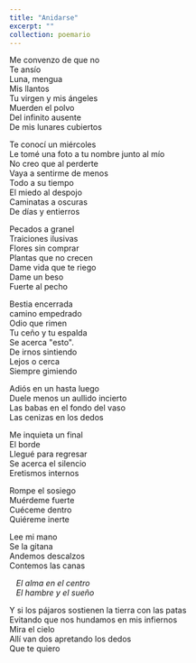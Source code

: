 ```yaml
---
title: "Anidarse"
excerpt: ""
collection: poemario
---
```


<p>
Me convenzo de que no  <br>
Te ansío  <br>
Luna, mengua  <br>
Mis llantos  <br>
Tu virgen y mis ángeles  <br>
Muerden el polvo  <br>
Del infinito ausente  <br>
De mis lunares cubiertos  <br>
</p><p>
Te conocí un miércoles  <br>
Le tomé una foto a tu nombre junto al mío  <br>
No creo que al perderte  <br>
Vaya a sentirme de menos  <br>
Todo a su tiempo  <br>
El miedo al despojo  <br>
Caminatas a oscuras  <br>
De días y entierros  <br>
</p><p>
Pecados a granel  <br>
Traiciones ilusivas  <br>
Flores sin comprar  <br>
Plantas que no crecen  <br>
Dame vida que te riego  <br>
Dame un beso  <br>
Fuerte al pecho  <br>
</p><p>
Bestia encerrada  <br>
camino empedrado  <br>
Odio que rimen  <br>
Tu ceño y tu espalda  <br>
Se acerca "esto".  <br>
De irnos sintiendo  <br>
Lejos o cerca  <br>
Siempre gimiendo  <br>
</p><p>
Adiós en un hasta luego  <br>
Duele menos un aullido incierto  <br>
Las babas en el fondo del vaso  <br>
Las cenizas en los dedos  <br>
</p><p>
Me inquieta un final  <br>
El borde  <br>
Llegué para regresar <br> 
Se acerca el silencio  <br>
Eretismos internos  <br>
</p><p>
Rompe el sosiego  <br>
Muérdeme fuerte  <br>
Cuéceme dentro  <br>
Quiéreme inerte  <br>
</p><p>
Lee mi mano  <br>
Se la gitana  <br>
Andemos descalzos  <br>
Contemos las canas  <br>
</p>

 &nbsp;&nbsp; _El alma en el centro_ <br>
 &nbsp;&nbsp; _El hambre y el sueño_ <br>

<p>
Y si los pájaros sostienen la tierra con las patas  <br>
Evitando que nos hundamos en mis infiernos  <br>
  Mira el cielo  <br>
Allí van dos apretando los dedos  <br>
Que te quiero 

 
